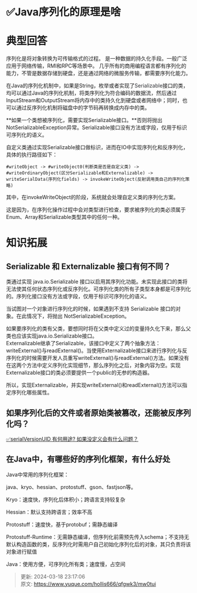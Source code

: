 # ✅Java序列化的原理是啥

# 典型回答


序列化是将对象转换为可传输格式的过程。 是一种数据的持久化手段。一般广泛应用于网络传输，RMI和RPC等场景中。  几乎所有的商用编程语言都有序列化的能力，不管是数据存储到硬盘，还是通过网络的微服务传输，都需要序列化能力。



在Java的序列化机制中，如果是String，枚举或者实现了<font style="color:rgb(47, 48, 52);">Serializable</font>接口的类，均可以通过Java的序列化机制，将类序列化为符合编码的数据流，然后通过InputStream和OutputStream将内存中的类持久化到硬盘或者网络中；同时，也可以通过反序列化机制将磁盘中的字节码再转换成内存中的类。



**如果一个类想被序列化，需要实现Serializable接口。**否则将抛出NotSerializableException异常。Serializable接口没有方法或字段，仅用于标识可序列化的语义。



自定义类通过实现Serializable接口做标识，进而在IO中实现序列化和反序列化，具体的执行路径如下：



`#writeObject -> #writeObject0(判断类是否是自定义类) -> #writeOrdinaryObject(区分Serializable和Externalizable) -> writeSerialData(序列化fields) -> invokeWriteObject(反射调用类自己的序列化策略)`



其中，在invokeWriteObject的阶段，系统就会处理自定义类的序列化方案。



这是因为，在序列化操作过程中会对类型进行检查，要求被序列化的类必须属于Enum、Array和Serializable类型其中的任何一种。

# 知识拓展
## Serializable 和 Externalizable 接口有何不同？
类通过实现 java.io.Serializable 接口以启用其序列化功能。未实现此接口的类将无法使其任何状态序列化或反序列化。可序列化类的所有子类型本身都是可序列化的。序列化接口没有方法或字段，仅用于标识可序列化的语义。

  
当试图对一个对象进行序列化的时候，如果遇到不支持 Serializable 接口的对象。在此情况下，将抛出 NotSerializableException。

  
如果要序列化的类有父类，要想同时将在父类中定义过的变量持久化下来，那么父类也应该实现java.io.Serializable接口。  
Externalizable继承了Serializable，该接口中定义了两个抽象方法：writeExternal()与readExternal()。当使用Externalizable接口来进行序列化与反序列化的时候需要开发人员重写writeExternal()与readExternal()方法。如果没有在这两个方法中定义序列化实现细节，那么序列化之后，对象内容为空。实现Externalizable接口的类必须要提供一个public的无参的构造器。

  
所以，实现Externalizable，并实现writeExternal()和readExternal()方法可以指定序列化哪些属性。

## 如果序列化后的文件或者原始类被篡改，还能被反序列化吗？
[✅serialVersionUID 有何用途? 如果没定义会有什么问题？](https://www.yuque.com/hollis666/qfgwk3/yy4icr)



## 在Java中，有哪些好的序列化框架，有什么好处
Java中常用的序列化框架：

  
java、kryo、hessian、protostuff、gson、fastjson等。

  
Kryo：速度快，序列化后体积小；跨语言支持较复杂

  
Hessian：默认支持跨语言；效率不高

  
Protostuff：速度快，基于protobuf；需静态编译

  
Protostuff-Runtime：无需静态编译，但序列化前需预先传入schema；不支持无默认构造函数的类，反序列化时需用户自己初始化序列化后的对象，其只负责将该对象进行赋值

  
Java：使用方便，可序列化所有类；速度慢，占空间  




> 更新: 2024-03-18 23:17:06  
> 原文: <https://www.yuque.com/hollis666/qfgwk3/mw0tui>
